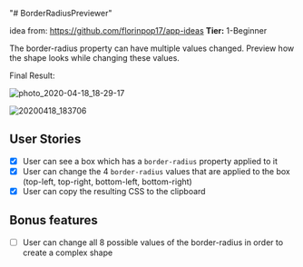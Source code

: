 "# BorderRadiusPreviewer" 

idea from: https://github.com/florinpop17/app-ideas
**Tier:** 1-Beginner

The border-radius property can have multiple values changed. Preview how the shape looks while changing these values.

Final Result: 

![photo_2020-04-18_18-29-17](https://user-images.githubusercontent.com/48888681/79671695-d9623b00-81a2-11ea-9259-578b867f5593.jpg?h=400)

![20200418_183706](https://user-images.githubusercontent.com/48888681/79672054-ec760a80-81a4-11ea-8a7d-ac3f500fba47.gif)


## User Stories

-   [x] User can see a box which has a `border-radius` property applied to it
-   [x] User can change the 4 `border-radius` values that are applied to the box (top-left, top-right, bottom-left, bottom-right)
-   [x] User can copy the resulting CSS to the clipboard

## Bonus features

-   [ ] User can change all 8 possible values of the border-radius in order to create a complex shape


